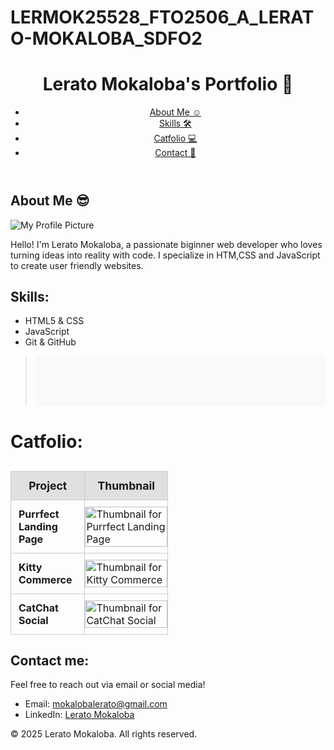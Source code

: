 # LERMOK25528_FTO2506_A_LERATO-MOKALOBA_SDFO2
<!DOCTYPE html>
<html lang="en">
<head>
  <meta charset="UTF-8">
  <meta name="viewport" content="width=device-width, initial-scale=1.0">
  <link rel="stylesheet" href="style.css">
</head>
</html>
<!-- Header and Navigation -->
<header>
  <h1>Lerato Mokaloba's Portfolio 👸</h1>
  <nav>
    <!-- Navigation Menu -->
<nav>
  <ul>
    <li><a href="#about">About Me ☺</a></li>
    <li><a href="#skills">Skills 🛠</a></li>
    <li><a href="#portfolio">Catfolio 💻</a></li>
    <li><a href="#contact">Contact 📧</a></li>
  </ul>
</nav>
</header>

<!-- About Me Section -->
<section id="about-me">
    <h2>About Me 😎</h2>
  <img src="https://github.com/CodeSpace-Academy/SDF02-2025/blob/main/images/cat-codespace.png?raw=true" alt="My Profile Picture">
  <p>Hello! I'm Lerato Mokaloba, a passionate biginner web developer who loves turning ideas into reality with code.
    I specialize in HTM,CSS and JavaScript to create user friendly websites.
  </p>
</section>

<!-- Skills Section -->
<section id="skills">
    <h2>Skills:</h2>
    <ul>
    <li>HTML5 & CSS</li>
    <li>JavaScript</li>
    <li>Git & GitHub</li>
    
  </ul>
</section>

<!-- Portfolio Section -->
><section id="Portfolio" style="padding: 40px; background-color: #f9f9f9;">
  <h2 style="font-size: 2em; margin-bottom: 30px;">Catfolio:</h2>

  <table style="border-collapse: collapse; width: 50%; max-width: 400px;">
    <thead>
      <tr style="background-color: #e0e0e0;">
        <th style="border: 1px solid #ccc; padding: 12px; font-size: 1.1em;">Project</th>
        <th style="border: 1px solid #ccc; padding: 12px; font-size: 1.1em;">Thumbnail</th>
      </tr>
    </thead>
    <tbody>
      <tr>
        <td style="border: 1px solid #ccc; padding: 12px; font-weight: bold;">Purrfect Landing Page</td>
        <td style="border: 1px solid #ccc; padding: 0;">
          <img src="https://github.com/CodeSpace-Academy/SDF02-2025/blob/main/images/1.png?raw=true" 
               alt="Thumbnail for Purrfect Landing Page" 
               style="display: block; width: 100%; height: auto; border: none;">
        </td>
      </tr>
      <tr>
        <td style="border: 1px solid #ccc; padding: 12px; font-weight: bold;">Kitty Commerce</td>
        <td style="border: 1px solid #ccc; padding: 0;">
          <img src="https://github.com/CodeSpace-Academy/SDF02-2025/blob/main/images/2.png?raw=true" 
               alt="Thumbnail for Kitty Commerce" 
               style="display: block; width: 100%; height: auto; border: none;">
        </td>
      </tr>
      <tr>
        <td style="border: 1px solid #ccc; padding: 12px; font-weight: bold;">CatChat Social</td>
        <td style="border: 1px solid #ccc; padding: 0;">
          <img src="https://github.com/CodeSpace-Academy/SDF02-2025/blob/main/images/3.png?raw=true" 
               alt="Thumbnail for CatChat Social" 
               style="display: block; width: 100%; height: auto; border: none;">
        </td>
      </tr>
    </tbody>
  </table>
</section>

<!-- Contact Section -->
<section id="Contact📧">
    <h2>Contact me:</h2>  
    <p>Feel free to reach out via email or social media!</p>
    <ul>
    <li>Email: <a href="mailto:mokalobalerato@gmail.com">mokalobalerato@gmail.com</a></li>
    <li>LinkedIn: <a href="https://www.linkedin.com/in/lerato-mokaloba-79186520b" target="_blank">Lerato Mokaloba</a></li>
  </ul>
    
  </ul>
</section>

<!-- Footer -->
<footer>
    <p>© 2025 Lerato Mokaloba. All rights reserved.</p>
</footer>